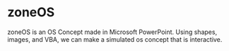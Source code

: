 # zoneOS
zoneOS is an OS Concept made in Microsoft PowerPoint.
Using shapes, images, and VBA, we can make a simulated os concept that is interactive.

